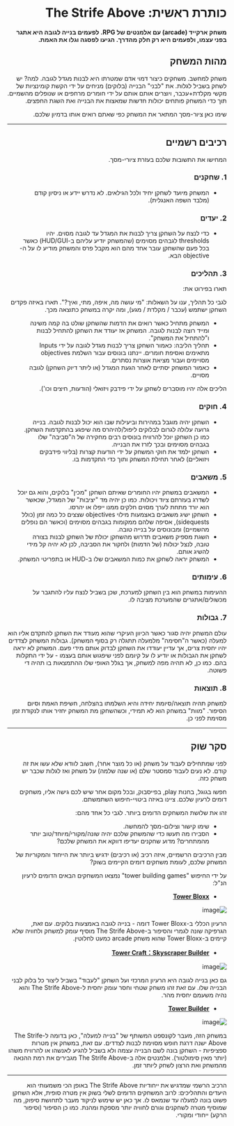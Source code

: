 <div dir='rtl' lang='he'>

# כותרת ראשית: The Strife Above

**משחק ארקייד (arcade) עם אלמנטים של RPG. לפעמים בנייה לגובה היא אתגר בפני עצמו, ולפעמים היא רק חלק מהדרך. הגיעו לפסגה וגלו את האמת.**

## מהות המשחק

משחק למחשב.
משחקים כיצור דמוי אדם שמטרתו היא לבנות מגדל לגובה. למה? יש לשחק בשביל לגלות. את "לבני" הבנייה (בלוקים) מניחים על ידי הקשת קומינציות של מקשי מקלדת+עכבר, ויוצרים אותם אותם על ידי חומרים מרחפים או שנופלים מהשמיים. 
תוך כדי המשחק פותחים יכולות חדשות שמאצות את הבנייה ואת השגת החפצים.

שימו כאן ציור-מסך המתאר את המשחק כפי שאתם רואים אותו בדמיון שלכם.

---

## רכיבים רשמיים

המחישו את התשובות שלכם בעזרת ציורי-מסך.

### 1. שחקנים

* המשחק מיועד לשחקן יחיד ולכל הגילאים. לא נדרש יידע או ניסיון קודם (מלבד השפה האנגלית).

### 2. יעדים

* כדי לנצח על השחקן צריך לבנות את המגדל עד לגובה מסוים. יהיו thresholds לגבהים מסוימים (שהמשחק יודיע עליהם ב-HUD/GUI) כאשר בכל פעם שהשחקן עובר אחד מהם הוא מקבל פרס והמשחק מודיע לו על ה-objective הבא.


### 3. תהליכים

תארו בפירוט את:

לגבי כל תהליך, ענו על השאלות: "מי עושה מה, איפה, מתי, ואיך?".  תארו באיזה פקדים השחקן ישתמש (עכבר / מקלדת / מגע), ומה יקרה במשחק כתוצאה מכך.
* המשחק מתחיל כאשר רואים את הדמות שהשחקן שולט בה קמה משינה ומייד רוצה לבנות לגובה. המשחק אז יעודד את השחקן להתחיל לבנות ו"להתחיל את המשחק".
* תהליך הליבה: כאמור השחקן צריך לבנות מגדל לגובה על ידי Inputs מתאימים ואסיפת חומרים. יינתנו בונוסים עבור השלמת objectives מסויימים ועבור מציאת אוצרות נסתרים.
* כאמור המשחק יסתיים לאחר הגעת המגדל (או ליתר דיוק השחקן) לגובה מסויים.

הליכים אלה יהיו מוסברים לשחקן על ידי פידבק ויזואלי (הודעות, חיצים וכו').

### 4. חוקים

* השחקן יהיה מוגבל במהירות וביעילות שבו הוא יכול לבנות לגובה. בנייה גרועה עלולה לגרום לבלוקים ליפול/להיהרס מה שיפגע בהתקדמות השחקן. כמו כן השחקן יוכל להרוויח בונוסים רבים מחקירה של ה"סביבה" שלו בגבהים מסוימים ובכך לזרז את הבנייה.
* השחקן ילמד את חוקי המשחק על ידי הודעות קצרות (בליווי פידבקים ויזואליים) לאחר תחילת המשחק ותוך כדי התקדמות בו.


### 5. משאבים

* המשאבים במשחק יהיו החומרים שאיתם השחקן "מכין" בלוקים, והוא גם יוכל לשדרג בעזרתם ציוד ויכולות. כמו כן יהיה מד "יציבות" של המגדל, שכאשר הוא יורד מתחת לערך מסוים חלקים ממנו ייפלו או יהרסו.
* השחקן ישיג משאבים באצמעות מילוי objectives שצצים כל כמה זמן (כולל sidequests), אסיפה שלהם ממקומות בגבהים מסוימים (וכאשר הם נופלים מהשמיים) ומבונוסים על בנייה טובה.
* השגת מספיק משאבים תדרוש מהשחקן יכולת של השחקן לבנות בצורה טובה, לנצל יכולות (של הדמות) ולחקור את הסביבה, לכן לא יהיה קל מידי להשיג אותם.
* המשחק יראה לשחקן את כמות המשאבים שלו ב-HUD או בתפריטי המשחק.

### 6. עימותים

ההעימות במשחק הוא בין השחקן למערכת, שכן בשביל לנצח עליו להתגבר על מכשולים/אתגרים שהמערכת מציבה לו.


### 7. גבולות

עולם המשחק יהיה סגור כאשר הכיוון העיקרי שהוא מעודד את השחקן להתקדם אליו הוא למעלה (כאשר ה"חסימה" מלמעלה תתגלה רק בסוף המשחק). גבולות המשחק לצדדים יהיו יחסית צרים, אך עדיין יעודדו את השחקן לבדוק אותם מידי פעם.
המשחק לא יראה לשחקן את הגבולות או יודיע לו על קיומם לפני שיפגוש אותם בעצמו - על ידי התקלות בהם. כמו כן, לא תהיה מפה למשחק, אך בגלל האופי שלו ההתמצאות בו תהיה די פשוטה.

### 8. תוצאות

למשחק תהיה תוצאה/סיומת יחידה והיא השלמתו בהצלחה, חשיפת האמת וסיום הסיפור. "מוות" במשחק הוא לא תמידי, וכשהשחקן מת המשחק יחזיר אותו לנקודת זמן מסוימת לפני כן.

---

## סקר שוק

לפני שמתחילים לעבוד על משחק (או כל מוצר אחר), חשוב לוודא שלא עשו את זה קודם. לא נעים לעבוד סמסטר שלם (או שנה שלמה) על משחק ואז לגלות שכבר יש משחק כזה. 

חפשו בגוגל, בחנות play, בפייסבוק, ובכל מקום אחר שיש לכם גישה אליו, משחקים דומים לרעיון שלכם. ציינו באיזה ביטויי-חיפוש השתמשתם.

זהו את שלושת המשחקים הדומים ביותר. לגבי כל אחד מהם:

* שימו קישור וצילום-מסך להמחשה.
* הסבירו מה תעשו כדי שהמשחק שלכם יהיה שונה/מקורי/מיוחד/טוב יותר מהמתחרים?  מדוע שחקנים יעדיפו דווקא את המשחק שלכם?

מבין הרכיבים הרשמיים, 
איזה רכיב (או רכיבים) ידגיש ביותר את הייחוד והמקוריות של המשחק שלכם, לעומת משחקים דומים הקיימים בשוק?

על ידי החיפוש "tower building games" נמצאו המשחקים הבאים הדומים לרעיון הנ"ל:

* [**Tower Bloxx**](https://www.gameflare.com/online-game/tower-bloxx/)

![image](https://github.com/user-attachments/assets/0d9eb218-b378-4b50-a73a-f76fbea13fcf)

הרעיון הכללי ב-Tower Bloxx דומה - בנייה לגובה באמצעות בלוקים. עם זאת, הגרפיקה שונה לגמרי והסיפור ב-The Strife Above מוסיף עומק למשחק ולחוויה שלא קיימים ב-Tower Bloxx שהוא משחק arcade כמעט לחלוטין.

* [**Tower Craft：Skyscraper Builder**](https://play.google.com/store/apps/details?id=com.quantumgames.skyscraper&hl=en)

![image](https://github.com/user-attachments/assets/554a2bf6-7800-4da0-8144-b4a3a7f2637f)

גם כאן בנייה לגובה היא הרעיון המרכזי ועל השחקן "לעבוד" בשביל ליצור כל בלוק לבני הבנייה שלו. עם זאת זהו משחק שטחי וחסר עומק יחסית ל-The Strife Above והוא נהיה משעמם יחסית מהר. 
* [**Tower Builder**](https://store.steampowered.com/app/2278110/Tower_Builder/)

![image](https://github.com/user-attachments/assets/946bb83b-75cd-4bba-8cee-9c3303c7dad7)

במשחק הזה, מעבר לקונספט המשותף של "בנייה למעלה", כאן בדומה ל-The Strife Above ישנה דרגת חופש מסוימת לבנות לצדדים. עם זאת, במשחק אין מטרות ספציפיות - השחקן בונה לשם הבנייה עצמה ולא בשביל להגיע לאנשהו או להרוויח משהו (יותר מאין סימולטור). אלמנטים אלה ב-The Strife Above מגבירים את רמת ההנאה מהמשחק ואת הרצון לשחק ליותר זמן.

---
הרכיב הרשמי שמדגיש את ייחודיות The Strife Above באופן הכי משמעותי הוא היעדים והתהליכים: לרוב המשחקים הדומים לשלי בשוק אין מטרה סופית, אלא השחקן פשוט בונה למעלה עד שנמאס לו. אך כאן יש שימוש לניקוד מעבר לתחושת סיפוק, מה שמוסיף מטרה לשחקנים וגורם לחוויה יותר מספקת ומהנת. כמו כן הסיפור (וסיפור הרקע) ייחודי ומקורי.

</div>
